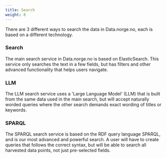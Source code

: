 ```yaml
---
title: Search
weight: 8
---
```


There are 3 different ways to search the data in Data.norge.no, each is based on a different technology.

### Search

The main search service in Data.norge.no is based on ElasticSearch. This service only searches the text in a few fields, but has filters and other advanced functionality that helps users navigate.

### LLM

The LLM search service uses a 'Large Language Model' (LLM) that is built from the same data used in the main search, but will accept naturally worded queries where the other search demands exact wording of titles or keywords.

### SPARQL

The SPARQL search service is based on the RDF query language SPARQL, and is our most advanced and powerful search. A user will have to create queries that follows the correct syntax, but will be able to search all harvested data points, not just pre-selected fields.
